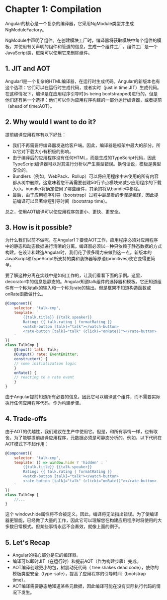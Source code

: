# Chapter 1: Compilation

Angular的核心是一个复杂的编译器，它采用NgModule类型并生成NgModuleFactory。

NgModule中声明了组件。在创建模块工厂时，编译器将获取模块中每个组件的模板，并使用有关声明的组件和管道的信息，生成一个组件工厂。组件工厂是一个JavaScript类，框架可以使用它来删除组件。

## 1. JIT and AOT

Angular1是一个复杂的HTML编译器，在运行时生成代码。Angular的新版本也有这个选项：它们可以在运行时生成代码，或者实时（just in time:JIT）生成代码。在这种情况下，编译是在应用程序引导时(is being bootstrapped)进行的。但是他们还有另一个选择：他们可以作为应用程序构建的一部分运行编译器，或者提前（ahead of time:AOT）。

## 2. Why would I want to do it?

提前编译应用程序有以下好处：
- 我们不再需要将编译器发送给客户端。因此，编译器是框架中最大的部分。所以它对下载大小有积极的影响。
- 由于编译后的应用程序没有任何HTML，而是生成的TypeScript代码，因此TypeScript编译器可以对其进行分析以产生类型错误。换句话说，模板是类型安全的。
- Bundlers（例如，WebPack、Rollup）可以将应用程序中未使用的所有内容都从树中删除。这意味着您不再需要创建50行节点模块来减少应用程序的下载大小。bundler将确定使用了哪些组件，其余的将从bundle中移除。
- 最后，由于应用程序引导（bootstrap）过程中最昂贵的步骤是编译，因此提前编译可以显著缩短引导时间（bootstrap time）。

总之，使用AOT编译可以使应用程序包更小、更快、更安全。

## 3. How is it possible?

为什么我们以前不做呢，在Angular1？要使AOT工作，应用程序必须对应用程序中的静态和动态数据进行清晰的分离。编译器必须以一种只依赖于静态数据的方式构建。在设计和建造Angular时，我们花了很多精力来做到这一点。新版本的JavaScript和TypeScript所支持的类和装饰器等原语(primitives)使它变得更简单。

要了解这种分离在实践中是如何工作的，让我们看看下面的示例。这里，decorator中的信息是静态的。Angular知道talk组件的选择器和模板。它还知道组件有一个称为talk的输入和一个称为rate的输出。但是框架不知道构造函数或onRate函数做什么。

```js
@Component({
    selector: 'talk-cmp',
    template: `
        {{talk.title}} {{talk.speaker}}
        Rating: {{ talk.rating | formatRating }}
        <watch-button [talk]="talk"></watch-button>
        <rate-button [talk]="talk" (click)="onRate()"></rate-button>
    `
})
class TalkCmp {
    @Input() talk: Talk;
    @Output() rate: EventEmitter;
    constructor() {
    // some initialization logic
    }
    onRate() {
    // reacting to a rate event
    } 
}

```

由于Angular提前知道所有必要的信息，因此它可以编译这个组件，而不需要实际执行任何应用程序代码，作为构建步骤。

## 4. Trade-offs

由于AOT的优越性，我们建议在生产中使用它。但是，和所有事情一样，也有取舍。为了能够提前编译应用程序，元数据必须是可静态分析的。例如，以下代码在AOT模式下不起作用：

```js
@Component({
    selector: 'talk-cmp',
    template: () => window.hide ? 'hidden' : `
        {{talk.title}} {{talk.speaker}}
        Rating: {{ talk.rating | formatRating }}
        <watch-button [talk]="talk"></watch-button>
        <rate-button [talk]="talk" (click)="onRate()"></rate-button>
    `
})
class TalkCmp {
    //...
}
```

这个 window.hide属性将不会被定义。因此，编译将无法指出错误。为了使编译器更智能，已经做了大量的工作，因此它可以理解您在构建应用程序时将使用的大多数日常模式。但某些事情永远不会奏效，就像上面的例子。


## 5. Let's Recap

- Angular的核心部分是它的编译器。
- 编译可以即时JIT（在运行时）和提前AOT（作为构建步骤）完成。
- AOT编译创建更小的包，树震动死代码（ tree shakes dead code），使你的模板类型安全（type-safe），提高了应用程序的引导时间（bootstrap time）。
- AOT编译需要静态地知道某些元数据，因此编译可能在没有实际执行代码的情况下发生。